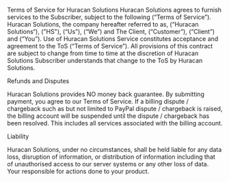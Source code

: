 Terms of Service for Huracan Solutions
Huracan Solutions agrees to furnish services to the Subscriber, subject to the following (“Terms of Service”). Huracan Solutions, the company hereafter referred to as,
(“Huracan Solutions“), ("HS"), (“Us”), (“We”) and The Client, (“Customer”), (“Client”) and (“You”). Use of Huracan Solutions Service constitutes acceptance and agreement to the ToS (“Terms of Service”). All provisions of this contract are subject to change from time to time at the discretion of Huracan Solutions Subscriber understands that change to the ToS by Huracan Solutions.

Refunds and Disputes

Huracan Solutions provides NO money back guarantee.
By submitting payment, you agree to our Terms of Service. If a billing dispute / chargeback such as but not limited to PayPal dispute / chargeback is raised, the billing account will be suspended until the dispute / chargeback has been resolved. This includes all services associated with the billing account.

Liability

Huracan Solutions, under no circumstances, shall be held liable for any data loss, disruption of information, or distribution of information including that of unauthorised access to our server systems or any other loss of data. Your responsible for actions done to your product.
